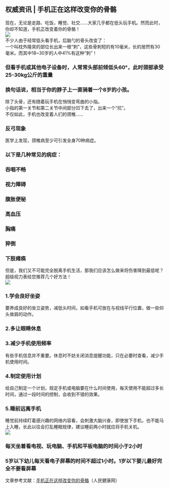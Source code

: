 ## 权威资讯 | 手机正在这样改变你的骨骼  
现在，无论是走路、吃饭，睡觉、社交……大家几乎都在低头玩手机。然而此时，你却不知道，手机正改变着你的骨骼！  
![](http://cdncms.v-keep.cn/wp-content/uploads/2019/08/7d04afb2835cfbdccf1558c13accdf1c.jpg)  
不少人由于经常低头看手机，后脑勺的骨头改变了：  
一个叫枕外隆突的部位长出来一根“刺”，这些骨刺短的有10毫米，长的居然有30毫米。而其中18~30岁的人中41%有这种“刺”！  
### 但看手机或其他电子设备时，人常常头部前倾低头60°，此时颈部承受25-30kg公斤的重量  
### 换句话说，相当于你的脖子上一直骑着一个8岁的小孩。  
除了头骨，还有随着玩手机在悄悄变弯曲的小指。  
小指的第一关节和第二关节中间部分凹下去了，出来一个“坑”。  
不仅如此，手机也改变着人们的颈椎……  
### 反弓现象  
医学上发现，颈椎病至少可引发全身70种病症。  
### 以下是几种常见的病症：  
### 吞咽不畅  
### 视力障碍  
### 腹胀便秘  
### 高血压  
### 胸痛  
### 猝倒  
### 下肢瘫痪  
但是，我们又不可能完全脱离手机生活，那我们应该怎么做来将伤害降到最低呢？超级视力表给您推荐几个好方法！  
![](http://cdncms.v-keep.cn/wp-content/uploads/2019/08/ad1a480b10354d0a8a3c496f5aab963d.gif)  
### 1.学会良好坐姿  
要养成良好的坐立姿势，减低头时间，如看手机可放在与视线平行位置，做一些仰头耸肩的动作。  
### 2.多让眼睛休息  
### 3.减少手机使用频率  
有些手机信息并不重要。休息时不妨关闭消息提醒功能，只在必要时查看，减少手机使用时间。  
### 4.制定使用计划  
给自己制定一个计划，规定手机或电脑要在什么时间使用，每天使用不能超过多长时间，通过一段时间的控制，会收到不错的效果。  
### 5.睡前远离手机  
睡觉前持续盯着感兴趣的网络内容看，会刺激大脑兴奋，即使放下手机，也不能马上入睡，长此以往会打乱睡眠规律，建议睡前两小时就应将手机关机。  
![](http://cdncms.v-keep.cn/wp-content/uploads/2019/08/SDW.jpg)  
### 每天坐着看电视、玩电脑、手机和平板电脑的时间小于2小时  
### 5岁以下幼儿每天看电子屏幕的时间不超过1小时。1岁以下婴儿最好完全不要看屏幕  
文章参考文献：<a href="http://health.people.com.cn/n1/2019/0726/c14739-31258050.html">手机正在这样改变你的骨骼</a>（人民健康网）<br>  
